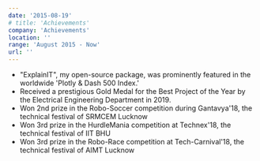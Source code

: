 ```yaml
---
date: '2015-08-19'
# title: 'Achievements'
company: 'Achievements'
location: ''
range: 'August 2015 - Now'
url: ''
---
```


- "ExplainIT", my open-source package, was prominently featured in the worldwide 'Plotly & Dash 500 Index.'
- Received a prestigious Gold Medal for the Best Project of the Year by the Electrical Engineering Department in 2019.
- Won 2nd prize in the Robo-Soccer competition during Gantavya'18, the technical festival of SRMCEM Lucknow
- Won 3rd prize in the HurdleMania competition at Technex'18, the technical festival of IIT BHU
- Won 3rd prize in the Robo-Race competition at Tech-Carnival'18, the technical festival of AIMT Lucknow
